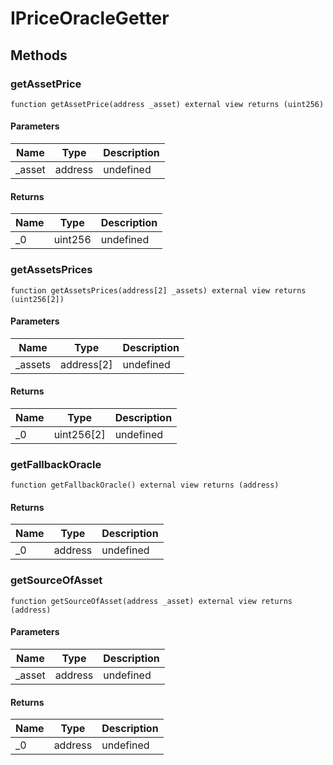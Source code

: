 # IPriceOracleGetter









## Methods

### getAssetPrice

```solidity
function getAssetPrice(address _asset) external view returns (uint256)
```





#### Parameters

| Name | Type | Description |
|---|---|---|
| _asset | address | undefined |

#### Returns

| Name | Type | Description |
|---|---|---|
| _0 | uint256 | undefined |

### getAssetsPrices

```solidity
function getAssetsPrices(address[2] _assets) external view returns (uint256[2])
```





#### Parameters

| Name | Type | Description |
|---|---|---|
| _assets | address[2] | undefined |

#### Returns

| Name | Type | Description |
|---|---|---|
| _0 | uint256[2] | undefined |

### getFallbackOracle

```solidity
function getFallbackOracle() external view returns (address)
```






#### Returns

| Name | Type | Description |
|---|---|---|
| _0 | address | undefined |

### getSourceOfAsset

```solidity
function getSourceOfAsset(address _asset) external view returns (address)
```





#### Parameters

| Name | Type | Description |
|---|---|---|
| _asset | address | undefined |

#### Returns

| Name | Type | Description |
|---|---|---|
| _0 | address | undefined |




